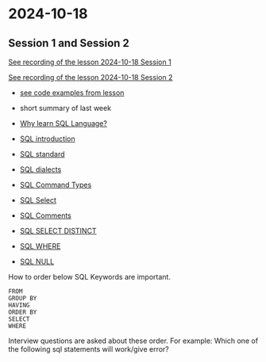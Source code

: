 # 2024-10-18

## Session 1 and Session 2

[See recording of the lesson 2024-10-18 Session 1](https://ankarabilim.sharepoint.com/sites/CENG351/Shared%20Documents/General/Recordings/CENG%20351%20Session%201%20(Online%20Lecture)-20241018_110428-Meeting%20Recording.mp4?web=1&referrer=Teams.TEAMS-WEB&referrerScenario=MeetingChicletGetLink.view)

[See recording of the lesson 2024-10-18 Session 2]()

- [see code examples from lesson](codes-in-lesson-2024-10-18)


- short summary of last week
- [Why learn SQL Language?](https://ati-ozgur.github.io/course-database/en/course-contents/sql-why-learn-en.html)
- [SQL introduction](https://ati-ozgur.github.io/course-database/en/course-contents/sql-introduction-en.html)
- [SQL standard](https://ati-ozgur.github.io/course-database/en/course-contents/sql-standard-en.html)
- [SQL dialects](https://ati-ozgur.github.io/course-database/en/course-contents/sql-dialects-en.html)
- [SQL Command Types](https://ati-ozgur.github.io/course-database/en/course-contents/sql-command-types-en.html)
- [SQL Select](https://ati-ozgur.github.io/course-database/en/course-contents/sql-select-en.html)
- [SQL Comments](https://ati-ozgur.github.io/course-database/en/course-contents/sql-comments-en.html)
- [SQL SELECT DISTINCT](https://ati-ozgur.github.io/course-database/en/course-contents/sql-select-distinct-en.html)
- [SQL WHERE](https://ati-ozgur.github.io/course-database/en/course-contents/sql-where-en.html)
- [SQL NULL](https://ati-ozgur.github.io/course-database/en/course-contents/sql-null-en.html)




How to order below SQL Keywords are important.

	FROM
	GROUP BY
	HAVING
	ORDER BY
	SELECT
	WHERE


Interview questions are asked about these order.
For example: Which one of the following sql statements will work/give error?
